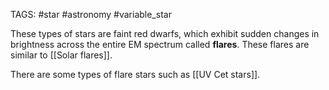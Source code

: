 TAGS: #star #astronomy #variable_star 

These types of stars are faint red dwarfs, which exhibit sudden changes in brightness across the entire EM spectrum called **flares**. These flares are similar to [[Solar flares]]. 

There are some types of flare stars such as [[UV Cet stars]]. 